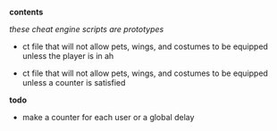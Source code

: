 **contents**

*these cheat engine scripts are prototypes*

* ct file that will not allow pets, wings, and costumes to be equipped unless the player is in ah

* ct file that will not allow pets, wings, and costumes to be equipped unless a counter is satisfied

**todo**

* make a counter for each user or a global delay
